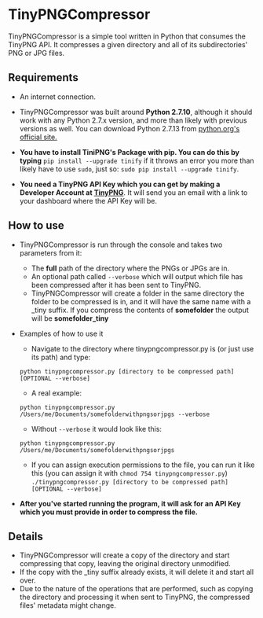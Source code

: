 # TinyPNGCompressor

TinyPNGCompressor is a simple tool written in Python that consumes the TinyPNG API. It compresses a given directory and all of its subdirectories' PNG or JPG files.

## Requirements

- An internet connection.

- TinyPNGCompressor was built around **Python 2.7.10**, although it should work with any Python 2.7.x version, and more than likely with previous versions as well. You can download Python 2.7.13 from [python.org's official site.](https://www.python.org/downloads/release/python-2713/)

- **You have to install TiniPNG's Package with pip. You can do this by typing** `pip install --upgrade tinify` if it throws an error you more than likely have to use `sudo`, just so: `sudo pip install --upgrade tinify`.

- **You need a TinyPNG API Key which you can get by making a Developer Account at [TinyPNG](https://tinypng.com/developers)**. It will send you an email with a link to your dashboard where the API Key will be.

## How to use

- TinyPNGCompressor is run through the console and takes two parameters from it:
    - The **full** path of the directory where the PNGs or JPGs are in.
    - An optional path called `--verbose` which will output which file has been compressed after it has been sent to TinyPNG.
    - TinyPNGCompressor will create a folder in the same directory the folder to be compressed is in, and it will have the same name with a _tiny suffix. If you compress the contents of **somefolder** the output will be **somefolder_tiny**

- Examples of how to use it
    - Navigate to the directory where tinypngcompressor.py is (or just use its path) and type:

    `python tinypngcompressor.py [directory to be compressed path] [OPTIONAL --verbose]`
    - A real example:

    `python tinypngcompressor.py /Users/me/Documents/somefolderwithpngsorjpgs --verbose`
    - Without `--verbose` it would look like this:

    `python tinypngcompressor.py /Users/me/Documents/somefolderwithpngsorjpgs`
    - If you can assign execution permissions to the file, you can run it like this (you can assign it with `chmod 754 tinypngcompressor.py`)
    `./tinypngcompressor.py [directory to be compressed path] [OPTIONAL --verbose]`

- **After you've started running the program, it will ask for an API Key which you must provide in order to compress the file.**

## Details

- TinyPNGCompressor will create a copy of the directory and start compressing that copy, leaving the original directory unmodified.
- If the copy with the _tiny suffix already exists, it will delete it and start all over.
- Due to the nature of the operations that are performed, such as copying the directory and processing it when sent to TinyPNG, the compressed files' metadata might change.
